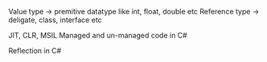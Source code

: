 Value type -> premitive datatype like int, float, double etc
Reference type -> deligate, class, interface etc

JIT, CLR, MSIL
Managed and un-managed code in C#

Reflection in C#
